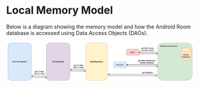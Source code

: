 # Local Memory Model 
Below is a diagram showing the memory model and how the Android Room database is accessed using Data Access Objects (DAOs). 

<img src="/images/ViewModel_wide.png" width=1000>
